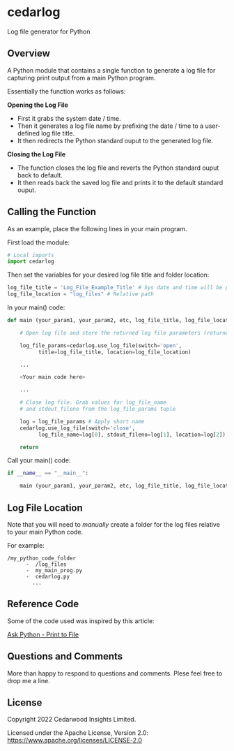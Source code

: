 # cedarlog
Log file generator for Python

## Overview
A Python module that contains a single function to generate a log file for capturing print output from a main Python program.

Essentially the function works as follows:

**Opening the Log File**
- First it grabs the system date / time.
- Then it generates  a log file name by prefixing the date / time to a user-defined log file title.
- It then redirects the Python standard ouput to the generated log file.

**Closing the Log File**
- The function closes the log file and reverts the Python standard ouput back to default.
- It then reads back the saved log file and prints it to the default standard ouput.

## Calling the Function
As an example, place the following lines in your main program.

First load the module:

```py
# Local imports
import cedarlog
```

Then set the variables for your desired log file title and folder location:

```py
log_file_title = 'Log_File_Example_Title' # Sys date and time will be prefixed
log_file_location = "log_files" # Relative path
```

In your main() code:

```py
def main (your_param1, your_param2, etc, log_file_title, log_file_location):

    # Open log file and store the returned log file parameters (returned as a tuple)

    log_file_params=cedarlog.use_log_file(switch='open',
          title=log_file_title, location=log_file_location)

    ...

    <Your main code here>

    ...

    # Close log file. Grab values for log_file_name
    # and stdout_fileno from the log_file_params tuple

    log = log_file_params # Apply short name
    cedarlog.use_log_file(switch='close',
          log_file_name=log[0], stdout_fileno=log[1], location=log[2])

    return
```

Call your main() code:

```py
if __name__ == "__main__":

    main (your_param1, your_param2, etc, log_file_title, log_file_location)
```

## Log File Location
Note that you will need to *manually* create a folder for the log files relative to your main Python code.

For example:

```
/my_python_code_folder
      -  /log_files
      -  my_main_prog.py
      -  cedarlog.py
        ...
```

## Reference Code
Some of the code used was inspired by this article:

[Ask Python - Print to File](https://www.askpython.com/python/built-in-methods/python-print-to-file)

## Questions and Comments
More than happy to respond to questions and comments. Plese feel free to drop me a line.

## License
Copyright 2022 Cedarwood Insights Limited.

Licensed under the Apache License, Version 2.0: https://www.apache.org/licenses/LICENSE-2.0
